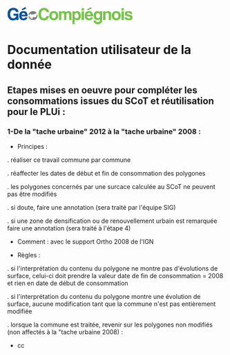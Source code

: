 ![picto](/doc/img/Logo_web-GeoCompiegnois.png)

# Documentation utilisateur de la donnée #

## Etapes mises en oeuvre pour compléter les consommations issues du SCoT et réutilisation pour le PLUi :

### 1-De la "tache urbaine" 2012 à la "tache urbaine" 2008 :

* Principes : 

. réaliser ce travail commune par commune 

. réaffecter les dates de début et fin de consommation des polygones 

. les polygones concernés par une surcace calculée au SCoT ne peuvent pas être modifiés

. si doute, faire une annotation (sera traité par l'équipe SIG)

. si une zone de densification ou de renouvellement urbain est remarquée faire une annotation (sera traité à l'étape 4)

* Comment : avec le support Ortho 2008 de l'IGN

* Règles : 

. si l'interprétation du contenu du polygone ne montre pas d'évolutions de surface, celui-ci doit prendre la valeur date de fin de consommation = 2008 et rien en date de début de consommation

. si l'interprétation du contenu du polygone montre une évolution de surface, aucune modification tant que la commune n'est pas entièrement modifiée

. lorsque la commune est traitée, revenir sur les polygones non modifiés (non affectés à la "tache urbaine 2008) :
 
 - cc



